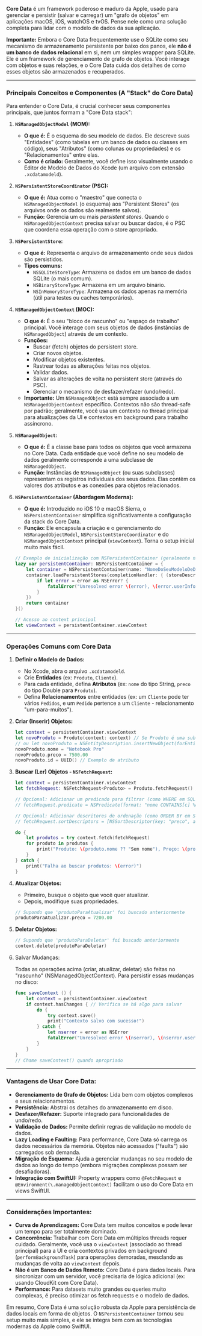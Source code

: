**Core Data** é um framework poderoso e maduro da Apple, usado para gerenciar e persistir (salvar e carregar) um "grafo de objetos" em aplicações macOS, iOS, watchOS e tvOS. Pense nele como uma solução completa para lidar com o modelo de dados da sua aplicação.

**Importante:** Embora o Core Data frequentemente use o SQLite como seu mecanismo de armazenamento persistente por baixo dos panos, ele **não é um banco de dados relacional** em si, nem um simples wrapper para SQLite. Ele é um framework de gerenciamento de grafo de objetos. Você interage com objetos e suas relações, e o Core Data cuida dos detalhes de como esses objetos são armazenados e recuperados.

---

### Principais Conceitos e Componentes (A "Stack" do Core Data)

Para entender o Core Data, é crucial conhecer seus componentes principais, que juntos formam a "Core Data stack":

1. **`NSManagedObjectModel` (MOM):**
    
    - **O que é:** É o esquema do seu modelo de dados. Ele descreve suas "Entidades" (como tabelas em um banco de dados ou classes em código), seus "Atributos" (como colunas ou propriedades) e os "Relacionamentos" entre elas.
    - **Como é criado:** Geralmente, você define isso visualmente usando o Editor de Modelo de Dados do Xcode (um arquivo com extensão `.xcdatamodeld`).
2. **`NSPersistentStoreCoordinator` (PSC):**
    
    - **O que é:** Atua como o "maestro" que conecta o `NSManagedObjectModel` (o esquema) aos "Persistent Stores" (os arquivos onde os dados são realmente salvos).
    - **Função:** Gerencia um ou mais _persistent stores_. Quando o `NSManagedObjectContext` precisa salvar ou buscar dados, é o PSC que coordena essa operação com o store apropriado.
3. **`NSPersistentStore`:**
    
    - **O que é:** Representa o arquivo de armazenamento onde seus dados são persistidos.
    - **Tipos comuns:**
        - `NSSQLiteStoreType`: Armazena os dados em um banco de dados SQLite (o mais comum).
        - `NSBinaryStoreType`: Armazena em um arquivo binário.
        - `NSInMemoryStoreType`: Armazena os dados apenas na memória (útil para testes ou caches temporários).
4. **`NSManagedObjectContext` (MOC):**
    
    - **O que é:** É o seu "bloco de rascunho" ou "espaço de trabalho" principal. Você interage com seus objetos de dados (instâncias de `NSManagedObject`) através de um contexto.
    - **Funções:**
        - Buscar (fetch) objetos do persistent store.
        - Criar novos objetos.
        - Modificar objetos existentes.
        - Rastrear todas as alterações feitas nos objetos.
        - Validar dados.
        - Salvar as alterações de volta no persistent store (através do PSC).
        - Gerenciar o mecanismo de desfazer/refazer (undo/redo).
    - **Importante:** Um `NSManagedObject` está sempre associado a um `NSManagedObjectContext` específico. Contextos não são thread-safe por padrão; geralmente, você usa um contexto no thread principal para atualizações da UI e contextos em background para trabalho assíncrono.
5. **`NSManagedObject`:**
    
    - **O que é:** É a classe base para todos os objetos que você armazena no Core Data. Cada entidade que você define no seu modelo de dados geralmente corresponde a uma subclasse de `NSManagedObject`.
    - **Função:** Instâncias de `NSManagedObject` (ou suas subclasses) representam os registros individuais dos seus dados. Elas contêm os valores dos atributos e as conexões para objetos relacionados.
6. **`NSPersistentContainer` (Abordagem Moderna):**
    
    - **O que é:** Introduzido no iOS 10 e macOS Sierra, o `NSPersistentContainer` simplifica significativamente a configuração da stack do Core Data.
    - **Função:** Ele encapsula a criação e o gerenciamento do `NSManagedObjectModel`, `NSPersistentStoreCoordinator` e do `NSManagedObjectContext` principal (`viewContext`). Torna o setup inicial muito mais fácil.
    

    
    ```Swift
    // Exemplo de inicialização com NSPersistentContainer (geralmente no AppDelegate ou SceneDelegate)
    lazy var persistentContainer: NSPersistentContainer = {
        let container = NSPersistentContainer(name: "NomeDoSeuModeloDeDados") // Nome do arquivo .xcdatamodeld
        container.loadPersistentStores(completionHandler: { (storeDescription, error) in
            if let error = error as NSError? {
                fatalError("Unresolved error \(error), \(error.userInfo)")
            }
        })
        return container
    }()
    
    // Acesso ao context principal
    let viewContext = persistentContainer.viewContext
    ```
    

---

### Operações Comuns com Core Data

1. **Definir o Modelo de Dados:**
    
    - No Xcode, abra o arquivo `.xcdatamodeld`.
    - Crie **Entidades** (ex: `Produto`, `Cliente`).
    - Para cada entidade, defina **Atributos** (ex: `nome` do tipo String, `preco` do tipo Double para `Produto`).
    - Defina **Relacionamentos** entre entidades (ex: um `Cliente` pode ter vários `Pedidos`, e um `Pedido` pertence a um `Cliente` - relacionamento "um-para-muitos").
2. **Criar (Inserir) Objetos:**
    

    
    ```Swift
    let context = persistentContainer.viewContext
    let novoProduto = Produto(context: context) // Se Produto é uma subclasse de NSManagedObject gerada
    // ou let novoProduto = NSEntityDescription.insertNewObject(forEntityName: "Produto", into: context) as! Produto
    novoProduto.nome = "Notebook Pro"
    novoProduto.preco = 7500.00
    novoProduto.id = UUID() // Exemplo de atributo
    ```
    
3. **Buscar (Ler) Objetos - `NSFetchRequest`:**
    
    
    
    ```Swift
    let context = persistentContainer.viewContext
    let fetchRequest: NSFetchRequest<Produto> = Produto.fetchRequest() // Ou NSFetchRequest<Produto>(entityName: "Produto")
    
    // Opcional: Adicionar um predicado para filtrar (como WHERE em SQL)
    // fetchRequest.predicate = NSPredicate(format: "nome CONTAINS[c] %@", "Notebook")
    
    // Opcional: Adicionar descritores de ordenação (como ORDER BY em SQL)
    // fetchRequest.sortDescriptors = [NSSortDescriptor(key: "preco", ascending: true)]
    
    do {
        let produtos = try context.fetch(fetchRequest)
        for produto in produtos {
            print("Produto: \(produto.nome ?? "Sem nome"), Preço: \(produto.preco)")
        }
    } catch {
        print("Falha ao buscar produtos: \(error)")
    }
    ```
    
4. **Atualizar Objetos:**
    
    - Primeiro, busque o objeto que você quer atualizar.
    - Depois, modifique suas propriedades.
    

    
    ```Swift
    // Supondo que 'produtoParaAtualizar' foi buscado anteriormente
    produtoParaAtualizar.preco = 7200.00
    ```
    
5. **Deletar Objetos:**
    

    
    ```Swift
    // Supondo que 'produtoParaDeletar' foi buscado anteriormente
    context.delete(produtoParaDeletar)
    ```
    
6. Salvar Mudanças:
    
    Todas as operações acima (criar, atualizar, deletar) são feitas no "rascunho" (NSManagedObjectContext). Para persistir essas mudanças no disco:
    

    
    ```Swift
    func saveContext () {
        let context = persistentContainer.viewContext
        if context.hasChanges { // Verifica se há algo para salvar
            do {
                try context.save()
                print("Contexto salvo com sucesso!")
            } catch {
                let nserror = error as NSError
                fatalError("Unresolved error \(nserror), \(nserror.userInfo)") // Trate o erro adequadamente
            }
        }
    }
    // Chame saveContext() quando apropriado
    ```
    

---

### Vantagens de Usar Core Data:

- **Gerenciamento de Grafo de Objetos:** Lida bem com objetos complexos e seus relacionamentos.
- **Persistência:** Abstrai os detalhes do armazenamento em disco.
- **Desfazer/Refazer:** Suporte integrado para funcionalidades de undo/redo.
- **Validação de Dados:** Permite definir regras de validação no modelo de dados.
- **Lazy Loading e Faulting:** Para performance, Core Data só carrega os dados necessários da memória. Objetos não acessados ("faults") são carregados sob demanda.
- **Migração de Esquema:** Ajuda a gerenciar mudanças no seu modelo de dados ao longo do tempo (embora migrações complexas possam ser desafiadoras).
- **Integração com SwiftUI:** Property wrappers como `@FetchRequest` e `@Environment(\.managedObjectContext)` facilitam o uso do Core Data em views SwiftUI.

---

### Considerações Importantes:

- **Curva de Aprendizagem:** Core Data tem muitos conceitos e pode levar um tempo para ser totalmente dominado.
- **Concorrência:** Trabalhar com Core Data em múltiplos threads requer cuidado. Geralmente, você usa o `viewContext` (associado ao thread principal) para a UI e cria contextos privados em background (`performBackgroundTask`) para operações demoradas, mesclando as mudanças de volta ao `viewContext` depois.
- **Não é um Banco de Dados Remoto:** Core Data é para dados locais. Para sincronizar com um servidor, você precisaria de lógica adicional (ex: usando CloudKit com Core Data).
- **Performance:** Para datasets muito grandes ou queries muito complexas, é preciso otimizar os fetch requests e o modelo de dados.

Em resumo, Core Data é uma solução robusta da Apple para persistência de dados locais em forma de objetos. O `NSPersistentContainer` tornou seu setup muito mais simples, e ele se integra bem com as tecnologias modernas da Apple como SwiftUI.